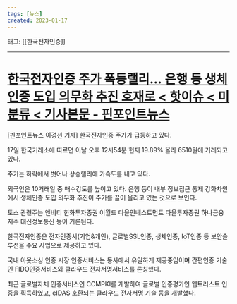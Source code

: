 ```yaml
---
tags: [뉴스]
created: 2023-01-17
---
```


태그: [[한국전자인증]]

___

# [한국전자인증 주가 폭등랠리... 은행 등 생체인증 도입 의무화 추진 호재로 < 핫이슈 < 미분류 < 기사본문 - 핀포인트뉴스](https://www.pinpointnews.co.kr/news/articleView.html?idxno=169599)
[핀포인트뉴스 이경선 기자] 한국전자인증 주가가 급등하고 있다.

17일 한국거래소에 따르면 이날 오후 12시54분 현재 19.89% 올라 6510원에 거래되고 있다.

주가는 하락에서 벗어나 상승랠리에 가속도를 내고 있다.

외국인은 10거래일 중 매수강도를 높이고 있다. 은행 등이 내부 정보접근 통제 강화차원에서 생체인증 도입 의무화 추진이 주가를 끌어 올리고 있는 것으로 보인다.

토스 관련주는 엔비티 한화투자증권 이월드 다올인베스트먼트 다올투자증권 하나금융지주 대신정보통신 등이 거론된다.

한국전자인증은 전자인증서(기업&개인), 글로벌SSL인증, 생체인증, IoT인증 등 보안솔루션을 주요 사업으로 제공하고 있다.

국내 아웃소싱 인증 시장 인증서비스는 동사에서 유일하게 제공중임이며 간편인증 기술인 FIDO인증서비스와 클라우드 전자서명서비스를 론칭했다.

최근 글로벌자체 인증서비스인 CCMPKI를 개발하여 글로벌 인증평가인 웹트러스트 인증을 획득하였고, eIDAS 호환되는 클라우드 전자서명 기술 등을 개발했다.
